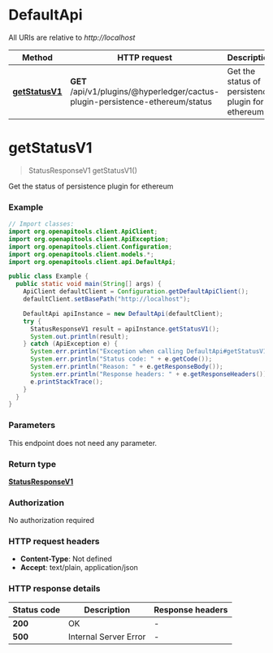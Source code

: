 # DefaultApi

All URIs are relative to *http://localhost*

| Method | HTTP request | Description |
|------------- | ------------- | -------------|
| [**getStatusV1**](DefaultApi.md#getStatusV1) | **GET** /api/v1/plugins/@hyperledger/cactus-plugin-persistence-ethereum/status | Get the status of persistence plugin for ethereum |


<a id="getStatusV1"></a>
# **getStatusV1**
> StatusResponseV1 getStatusV1()

Get the status of persistence plugin for ethereum

### Example
```java
// Import classes:
import org.openapitools.client.ApiClient;
import org.openapitools.client.ApiException;
import org.openapitools.client.Configuration;
import org.openapitools.client.models.*;
import org.openapitools.client.api.DefaultApi;

public class Example {
  public static void main(String[] args) {
    ApiClient defaultClient = Configuration.getDefaultApiClient();
    defaultClient.setBasePath("http://localhost");

    DefaultApi apiInstance = new DefaultApi(defaultClient);
    try {
      StatusResponseV1 result = apiInstance.getStatusV1();
      System.out.println(result);
    } catch (ApiException e) {
      System.err.println("Exception when calling DefaultApi#getStatusV1");
      System.err.println("Status code: " + e.getCode());
      System.err.println("Reason: " + e.getResponseBody());
      System.err.println("Response headers: " + e.getResponseHeaders());
      e.printStackTrace();
    }
  }
}
```

### Parameters
This endpoint does not need any parameter.

### Return type

[**StatusResponseV1**](StatusResponseV1.md)

### Authorization

No authorization required

### HTTP request headers

 - **Content-Type**: Not defined
 - **Accept**: text/plain, application/json

### HTTP response details
| Status code | Description | Response headers |
|-------------|-------------|------------------|
| **200** | OK |  -  |
| **500** | Internal Server Error |  -  |

